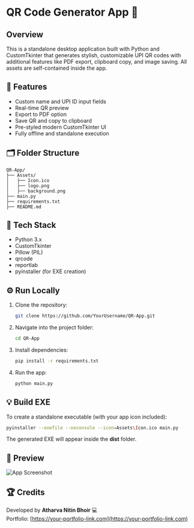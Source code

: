 # QR Code Generator App 🚀

## Overview
This is a standalone desktop application built with Python and CustomTkinter that generates stylish, customizable UPI QR codes with additional features like PDF export, clipboard copy, and image saving. All assets are self-contained inside the app.

## 🧩 Features
- Custom name and UPI ID input fields  
- Real-time QR preview  
- Export to PDF option  
- Save QR and copy to clipboard  
- Pre-styled modern CustomTkinter UI  
- Fully offline and standalone execution  

## 🗂️ Folder Structure
```
QR-App/
├── Assets/
│   ├── Icon.ico
│   ├── logo.png
│   ├── background.png
├── main.py
├── requirements.txt
├── README.md
```

## 🧱 Tech Stack
- Python 3.x  
- CustomTkinter  
- Pillow (PIL)  
- qrcode  
- reportlab  
- pyinstaller (for EXE creation)  

## ⚙️ Run Locally

1. Clone the repository:
   ```bash
   git clone https://github.com/YourUsername/QR-App.git
   ```

2. Navigate into the project folder:
   ```bash
   cd QR-App
   ```

3. Install dependencies:
   ```bash
   pip install -r requirements.txt
   ```

4. Run the app:
   ```bash
   python main.py
   ```

## 💡 Build EXE
To create a standalone executable (with your app icon included):
```bash
pyinstaller --onefile --noconsole --icon=Assets\Icon.ico main.py
```
The generated EXE will appear inside the **dist** folder.

## 📸 Preview
![App Screenshot](Assets/screenshot.png)

## 🏆 Credits
Developed by **Atharva Nitin Bhoir** 💻  
Portfolio: [https://your-portfolio-link.com](https://your-portfolio-link.com)
